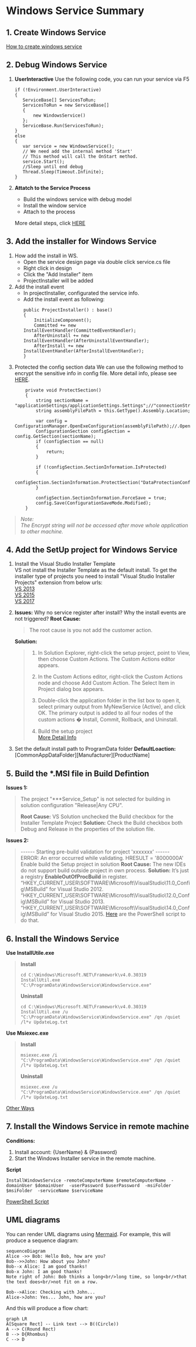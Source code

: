 # Windows Service Summary

## 1. Create Windows Service
  [How to create windows service](https://www.c-sharpcorner.com/article/create-windows-services-in-c-sharp/)
  
## 2. Debug Windows Service
1. **UserInteractive**
	Use the following code, you can run your service via F5
	 ```
	if (!Environment.UserInteractive)
	{
		ServiceBase[] ServicesToRun;
		ServicesToRun = new ServiceBase[]
		{
			new WindowsService()
		};
		ServiceBase.Run(ServicesToRun);
	}
	else
	{
		var service = new WindowsService();
		// We need add the internal method 'Start'
		// This method will call the OnStart method.
		service.Start();
		//Sleep until end debug
		Thread.Sleep(Timeout.Infinite);
	}
	```
 2.  **Attatch to the Service Process**
		- Build the windows service with debug model
		- Install the window service
		- Attach to the process
		
		More detail steps, click [HERE](https://docs.microsoft.com/en-us/visualstudio/debugger/attach-to-running-processes-with-the-visual-studio-debugger?view=vs-2019)
 
## 3. Add the installer for Windows Service
1. How add the install in WS.
	- Open the service design page via double click service.cs file
	- Right click in design
	- Click the "Add Installer" item
	- ProjectInstaller will be added
2. Add the install event
	  - In projectInstaller, configurated the service info.
	  - Add the install event as following:
		```        
		public ProjectInstaller() : base()
		{
			InitializeComponent();
			Committed += new InstallEventHandler(CommittedEventHandler);
			AfterUninstall += new InstallEventHandler(AfterUninstallEventHandler);
			AfterInstall += new InstallEventHandler(AfterInstallEventHandler);
		}
		```        
3. Protected the config section data
We can use the following method to encrypt the sensitive info in config file.
More detail info, please see [HERE](https://www.codeproject.com/Articles/15392/Implementing-Protected-Configuration-With-Windows).
	```
        private void ProtectSection()
        {
            string sectionName = "applicationSettings/applicationSettings.Settings";//"connectionStrings";        
            string assemblyFilePath = this.GetType().Assembly.Location;

            var config = ConfigurationManager.OpenExeConfiguration(assemblyFilePath);//.OpenMappedExeConfiguration(fileMap,ConfigurationUserLevel.None);
            ConfigurationSection configSection = config.GetSection(sectionName);
            if (configSection == null)
            {
                return;
            }

            if (!configSection.SectionInformation.IsProtected)
            {
                configSection.SectionInformation.ProtectSection("DataProtectionConfigurationProvider");
            }

            configSection.SectionInformation.ForceSave = true;
            config.Save(ConfigurationSaveMode.Modified);
        }
	```
> *Note:*    
> *The Encrypt string will not be accessed after move whole application to other machine.*

## 4. Add the SetUp project for Windows Service
1. Install the Visual Studio Installer Template    
VS not install the Installer Template as the default install.
To get the installer type of projects you need to install "Visual Studio Installer Projects" extension from below urls:  
[VS 2013](https://marketplace.visualstudio.com/items?itemName=UnniRavindranathan-MSFT.MicrosoftVisualStudio2013InstallerProjects)  
[VS 2015](https://marketplace.visualstudio.com/items?itemName=VisualStudioClient.MicrosoftVisualStudio2015InstallerProjects)  
[VS 2017](https://marketplace.visualstudio.com/items?itemName=VisualStudioClient.MicrosoftVisualStudio2017InstallerProjects)

2.  **Issues:** 
Why no service register after install?
Why the install events are not triggered?
	**Root Cause:**
	> The root cause is you not add the customer action. 

	**Solution:**	
	> 1. In Solution Explorer, right-click the setup project, point to View, then choose Custom Actions. The Custom Actions editor appears.
	> 1. In the Custom Actions editor, right-click the Custom Actions node and choose Add Custom Action. The Select Item in Project dialog box appears.
	> 1. Double-click the application folder in the list box to open it, select primary output from MyNewService (Active), and click OK. The primary output is added to all four nodes of the custom actions � Install, Commit, Rollback, and Uninstall.
	> 
	> 4. Build the setup project    
[More Detail Info](https://stackoverflow.com/questions/1560407/windows-service-not-appearing-in-services-list-after-install)
3. Set the default install path to ProgramData folder
**DefaultLoaction:**
[CommonAppDataFolder][Manufacturer]\[ProductName]

## 5. Build the *.MSI file in Build Defintion
**Issues 1:**
>The project "***Service_Setup" is not selected for building in solution configuration "Release|Any CPU".
>
> **Root Cause:**
> VS Solution unchecked the Build checkbox for the Installer Template Project
**Solution:**
> Check the Build checkbox both Debug and Release in the properties of the solution file.

**Issues 2:**
> ------ Starting pre-build validation for project 'xxxxxxx' ------  
ERROR: An error occurred while validating. HRESULT = '8000000A'
  Enable build the Setup project in solution
> **Root Cause:**
> The new IDEs do not support build outside project in own process.
> **Solution:**
> It’s just a registry **EnableOutOfProcBuild** in register.
> “HKEY_CURRENT_USER\SOFTWARE\Microsoft\VisualStudio\11.0_Config\MSBuild” for Visual Studio 2012.
>“HKEY_CURRENT_USER\SOFTWARE\Microsoft\VisualStudio\12.0_Config\MSBuild” for Visual Studio 2013. 
>“HKEY_CURRENT_USER\SOFTWARE\Microsoft\VisualStudio\14.0_Config\MSBuild” for Visual Studio 2015. 
[Here](https://github.com/dixiashi/PowerShell/blob/master/8000000A_Error_Fix.ps1) are the PowerShell script to do that.

## 6. Install the Windows Service
**Use InstallUtile.exe**
> **Install**
> ```
>cd C:\Windows\Microsoft.NET\Framework\v4.0.30319
>InstallUtil.exe "C:\ProgramData\WindowsService\WindowsService.exe"
>```
> **Uninstall**
> ```
>cd C:\Windows\Microsoft.NET\Framework\v4.0.30319
>InstallUtil.exe /u "C:\ProgramData\WindowsService\WindowsService.exe" /qn /quiet /l*v UpdateLog.txt
>```
**Use Msiexec.exe**
> **Install**
> ```
>msiexec.exe /i "C:\ProgramData\WindowsService\WindowsService.exe" /qn /quiet /l*v UpdateLog.txt
>```
> **Uninstall**
> ```
>msiexec.exe /u "C:\ProgramData\WindowsService\WindowsService.exe" /qn /quiet /l*v UpdateLog.txt
>```
[Other Ways](https://stackoverflow.com/questions/450027/uninstalling-an-msi-file-from-the-command-line-without-using-msiexec)

## 7. Install the Windows Service in remote machine
**Conditions:**
1. Install account: {UserName} & {Password}
2. Start the Windows Installer service in the remote machine.

**Script**
```
InstallWindowsService -remoteComputerName $remoteComputerName  -domainUser $domainUser  -userPassword $userPassword  -msiFolder $msiFolder  -serviceName $serviceName
```
[PowerShell Script](https://github.com/dixiashi/PowerShell/blob/master/InstallWindowsService.ps1)


## UML diagrams

You can render UML diagrams using [Mermaid](https://mermaidjs.github.io/). For example, this will produce a sequence diagram:

```mermaid
sequenceDiagram
Alice ->> Bob: Hello Bob, how are you?
Bob-->>John: How about you John?
Bob--x Alice: I am good thanks!
Bob-x John: I am good thanks!
Note right of John: Bob thinks a long<br/>long time, so long<br/>that the text does<br/>not fit on a row.

Bob-->Alice: Checking with John...
Alice->John: Yes... John, how are you?
```

And this will produce a flow chart:

```mermaid
graph LR
A[Square Rect] -- Link text --> B((Circle))
A --> C(Round Rect)
B --> D{Rhombus}
C --> D
```
